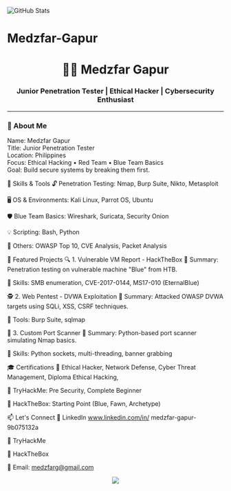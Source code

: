 ![GitHub Stats](https://github-readme-stats.vercel.app/api?username=MedzfarGapur&show_icons=true)

# Medzfar-Gapur
<h1 align="center">👨‍💻 Medzfar Gapur</h1>
<h3 align="center">Junior Penetration Tester | Ethical Hacker | Cybersecurity Enthusiast</h3>

---

### 🧠 About Me
Name: Medzfar Gapur  
Title: Junior Penetration Tester  
Location: Philippines  
Focus: Ethical Hacking • Red Team • Blue Team Basics  
Goal: Build secure systems by breaking them first.

🔧 Skills & Tools
🔓 Penetration Testing: Nmap, Burp Suite, Nikto, Metasploit

🖥️ OS & Environments: Kali Linux, Parrot OS, Ubuntu

🛡️ Blue Team Basics: Wireshark, Suricata, Security Onion

💡 Scripting: Bash, Python

🔐 Others: OWASP Top 10, CVE Analysis, Packet Analysis

📂 Featured Projects
🔍 1. Vulnerable VM Report - HackTheBox
🔸 Summary: Penetration testing on vulnerable machine "Blue" from HTB.

🔸 Skills: SMB enumeration, CVE-2017-0144, MS17-010 (EternalBlue)

🕵️ 2. Web Pentest - DVWA Exploitation
🔸 Summary: Attacked OWASP DVWA targets using SQLi, XSS, CSRF techniques.

🔸 Tools: Burp Suite, sqlmap

🧪 3. Custom Port Scanner
🔸 Summary: Python-based port scanner simulating Nmap basics.

🔸 Skills: Python sockets, multi-threading, banner grabbing

🎓 Certifications
🧩 Ethical Hacker, Network Defense, Cyber Threat Management, Diploma Ethical Hacking,

🔐 TryHackMe: Pre Security, Complete Beginner

🎯 HackTheBox: Starting Point (Blue, Fawn, Archetype)

📫 Let's Connect
💼 LinkedIn www.linkedin.com/in/
medzfar-gapur-9b075132a


🧠 TryHackMe

🧪 HackTheBox

📧 Email: medzfarg@gmail.com

<p align="center">
  <img src="https://github-readme-stats.vercel.app/api?username=medzfargapur&show_icons=true&theme=radical" />
</p>


